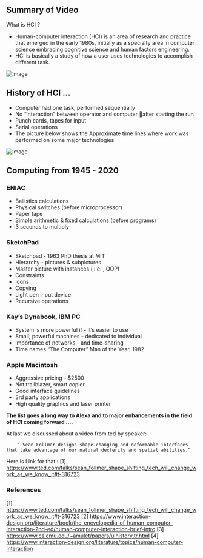 ## Summary of Video


What is HCI ?

- Human-computer interaction (HCI) is an area of research and practice that emerged in the early 1980s, initially as a specialty area in computer science embracing cognitive science and human factors engineering.
- HCI is basically a study of how a user uses technologies to accomplish different task.

![image](https://user-images.githubusercontent.com/61627416/137534737-f77e3b9a-22a9-4b1f-b01e-92ffc438bd51.png)

## History of HCI …

- Computer had one task, performed sequentially
- No “interaction” between  operator and computer after starting the run
- Punch cards, tapes for input
- Serial operations                                                                                                                                         
- The picture below shows the Approximate time lines where work was performed on some major technologies

![image](https://user-images.githubusercontent.com/61627416/137535030-69f78819-f5b4-4196-910c-5c7dfb916eb0.png)

## Computing from 1945 - 2020

### ENIAC
   - Ballistics calculations
   - Physical switches (before microprocessor)
   - Paper tape            
   - Simple arithmetic & fixed calculations (before programs)                             
   - 3 seconds to multiply
### SketchPad
   - Sketchpad - 1963 PhD thesis at MIT
   - Hierarchy - pictures & subpictures
   - Master picture with instances ( i.e. , OOP)
   - Constraints                                                                                                   
   - Icons
   - Copying
   - Light pen input device
   - Recursive operations
### Kay’s Dynabook, IBM PC
   - System is more powerful if - it’s easier to use
   - Small, powerful machines - dedicated to individual                                                       
   - Importance of networks - and time-sharing
   - Time names “The Computer” Man of the Year, 1982
### Apple Macintosh
   - Aggressive pricing - $2500
   - Not trailblazer, smart copier
   - Good interface guidelines
   - 3rd party applications
   - High quality graphics and laser printer

**The list goes a long way to Alexa and to major enhancements in the field of HCI coming forward ….**


At last we discussed about a video from ted by speaker:
        
        “ Sean Follmer designs shape-changing and deformable interfaces that take advantage of our natural dexterity and spatial abilities.”
Here is Link for that : [1] https://www.ted.com/talks/sean_follmer_shape_shifting_tech_will_change_work_as_we_know_it#t-316723


### References
    
   [1] https://www.ted.com/talks/sean_follmer_shape_shifting_tech_will_change_work_as_we_know_it#t-316723
   [2] https://www.interaction-design.org/literature/book/the-encyclopedia-of-human-computer-interaction-2nd-ed/human-computer-interaction-brief-intro
   [3] https://www.cs.cmu.edu/~amulet/papers/uihistory.tr.html
   [4] https://www.interaction-design.org/literature/topics/human-computer-interaction






